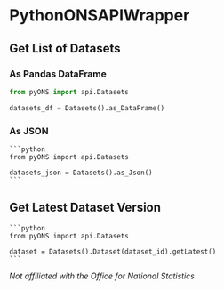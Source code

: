 # PythonONSAPIWrapper


## Get List of Datasets

### As Pandas DataFrame

```python
from pyONS import api.Datasets

datasets_df = Datasets().as_DataFrame()
```

### As JSON

    ```python
    from pyONS import api.Datasets

    datasets_json = Datasets().as_Json()
    ```

## Get Latest Dataset Version

    ```python
    from pyONS import api.Datasets

    dataset = Datasets().Dataset(dataset_id).getLatest()
    ```


*Not affiliated with the Office for National Statistics* 
